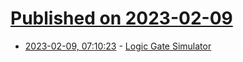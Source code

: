 # [Published on 2023-02-09](index.md)

* [2023-02-09, 07:10:23](https://news.ycombinator.com/item?id=34720670) - [Logic Gate Simulator](https://academo.org/demos/logic-gate-simulator/)
